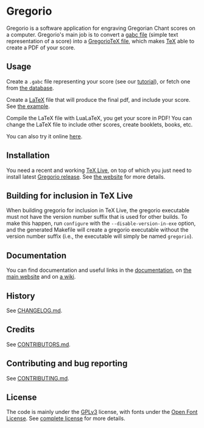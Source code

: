 # Gregorio

Gregorio is a software application for engraving Gregorian Chant scores on a computer. Gregorio's main job is to convert a [gabc file](http://gregorio-project.github.io/gabc/index.html) (simple text representation of a score) into a [GregorioTeX file](http://gregorio-project.github.io/gregoriotex/index.html), which makes [TeX](http://gregorio-project.github.io/gregoriotex/tex.html) able to create a PDF of your score.

## Usage

Create a `.gabc` file representing your score (see our [tutorial](http://gregorio-project.github.io/tutorial/tutorial-gabc-01.html)), or fetch one from [the database](http://gregobase.selapa.net/).

Create a [LaTeX](http://en.wikipedia.org/wiki/LaTeX) file that will produce the final pdf, and include your score. See [the example](examples/main-lualatex.tex).

Compile the LaTeX file with LuaLaTeX, you get your score in PDF! You can change the LaTeX file to include other scores, create booklets, books, etc.

You can also try it online [here](http://dev.illuminarepublications.com/gregorio/).

## Installation

You need a recent and working [TeX Live](https://www.tug.org/texlive/), on top of which you just need to install latest [Gregorio release](https://github.com/gregorio-project/gregorio/releases). See [the website](http://gregorio-project.github.io/installation.html) for more details.

## Building for inclusion in TeX Live

When building gregorio for inclusion in TeX Live, the gregorio executable must not have the version number suffix that is used for other builds.  To make this happen, run `configure` with the `--disable-version-in-exe` option, and the generated Makefile will create a gregorio executable without the version number suffix (i.e., the executable will simply be named `gregorio`).

## Documentation

You can find documentation and useful links in the [documentation](doc/), on [the main website](http://gregorio-project.github.io/) and on [a wiki](http://gregoriochant.org).

## History

See [CHANGELOG.md](CHANGELOG.md).

## Credits

See [CONTRIBUTORS.md](CONTRIBUTORS.md).

## Contributing and bug reporting

See [CONTRIBUTING.md](CONTRIBUTING.md).

## License

The code is mainly under the [GPLv3](https://www.gnu.org/licenses/quick-guide-gplv3.en.html) license, with fonts under the [Open Font License](http://scripts.sil.org/cms/scripts/page.php?site_id=nrsi&id=OFL). See [complete license](COPYING.md) for more details.
